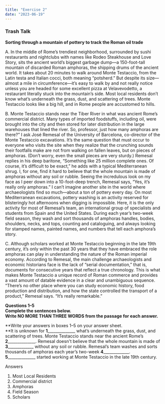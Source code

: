```yaml
---
title: "Exercise 2"
date: "2023-06-19"
---
```


### **Trash Talk**

**Sorting through a mountain of pottery to track the Roman oil trade**

A. In the middle of Rome’s trendiest neighborhood, surrounded by sushi restaurants and nightclubs with names like Rodeo Steakhouse and Love Story, sits the ancient world’s biggest garbage dump—a 150-foot-tall mountain of discarded Roman amphoras, the shipping drums of the ancient world. It takes about 20 minutes to walk around Monte Testaccio, from the Latin testa and Italian cocci, both meaning “potsherd.” But despite its size—almost a mile in circumference—it’s easy to walk by and not really notice unless you are headed for some excellent pizza at Velavevodetto, a restaurant literally stuck into the mountain’s side. Most local residents don’t know what’s underneath the grass, dust, and scattering of trees. Monte Testaccio looks like a big hill, and in Rome people are accustomed to hills.

  
B. Monte Testaccio stands near the Tiber River in what was ancient Rome’s commercial district. Many types of imported foodstuffs, including oil, were brought into the city and then stored for later distribution in the large warehouses that lined the river. So, professor, just how many amphoras are there?” I ask José Remesal of the University of Barcelona, co-director of the Monte Testaccio excavations. It’s the same question that must occur to everyone who visits the site when they realize that the crunching sounds their footfalls make are not from walking on fallen leaves, but on pieces of amphoras. (Don’t worry, even the small pieces are very sturdy.) Remesal replies in his deep baritone, “Something like 25 million complete ones. Of course, it’s difficult to be exact,” he adds with a typical Mediterranean shrug. I, for one, find it hard to believe that the whole mountain is made of amphoras without any soil or rubble. Seeing the incredulous look on my face as I peer down into a 10-foot-deep trench, Remesal says, “Yes, it’s really only amphoras.” I can’t imagine another site in the world where archaeologists find so much—about a ton of pottery every day. On most Mediterranean excavations, pottery washing is an activity reserved for blisteringly hot afternoons when digging is impossible. Here, it is the only activity for most of Remesal’s team, an international group of specialists and students from Spain and the United States. During each year’s two-week field season, they wash and sort thousands of amphoras handles, bodies, shoulders, necks, and tops, counting and cataloguing, and always looking for stamped names, painted names, and numbers that tell each amphora’s story.

  
C. Although scholars worked at Monte Testaccio beginning in the late 19th century, it’s only within the past 30 years that they have embraced the role amphoras can play in understanding the nature of the Roman imperial economy. According to Remesal, the main challenge archaeologists and economic historians face is the lack of “serial documentation,” that is, documents for consecutive years that reflect a true chronology. This is what makes Monte Testaccio a unique record of Roman commerce and provides a vast amount of datable evidence in a clear and unambiguous sequence. “There’s no other place where you can study economic history, food production and distribution, and how the state controlled the transport of a product,” Remesal says. “It’s really remarkable.”

**Questions 1–5  
Complete the sentences below.  
Write NO MORE THAN THREE WORDS from the passage for each answer.**

**Write your answers in boxes 1–5 on your answer sheet.  
**It is unknown for **1**\_\_\_\_\_\_\_\_\_\_\_\_\_\_ what’s underneath the grass, dust, and scattering of trees. Monte Testaccio stands near the ancient Rome’s **2**\_\_\_\_\_\_\_\_\_\_\_\_\_\_. Remesal doesn't believe that the whole mountain is made of **3**\_\_\_\_\_\_\_\_\_\_\_\_\_ without any soil or rubble. Remesal’s team washes and sorts thousands of amphoras each year’s two-week **4**\_\_\_\_\_\_\_\_\_\_\_\_\_. **5**\_\_\_\_\_\_\_\_\_\_\_\_\_\_ started working at Monte Testaccio in the late 19th century.

Answers

1. Most Local Residents
2. Commercial district
3. Amphoras
4. Field Season
5. Scholars
